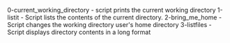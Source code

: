 0-current_working_directory - script prints the current working directory
1-listit - Script lists the contents of the current directory.
2-bring_me_home - Script changes the working directory user's home directory
3-listfiles - Script displays directory contents in a long format
